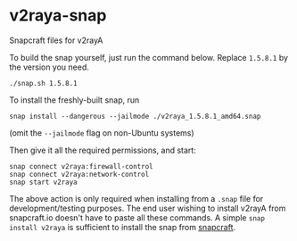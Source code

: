 # v2raya-snap
Snapcraft files for v2rayA

To build the snap yourself, just run the command below. Replace `1.5.8.1` by the version you need.
```
./snap.sh 1.5.8.1
```

To install the freshly-built snap, run
```
snap install --dangerous --jailmode ./v2raya_1.5.8.1_amd64.snap
```
(omit the `--jailmode` flag on non-Ubuntu systems)


Then give it all the required  permissions, and start:
```
snap connect v2raya:firewall-control
snap connect v2raya:network-control
snap start v2raya
```

The above action is only required when installing from a `.snap` file for development/testing purposes. The end user wishing to install v2rayA from snapcraft.io doesn't have to paste all these commands. A simple `snap install v2raya` is sufficient to install the snap from [snapcraft](https://snapcraft.io/v2raya).
